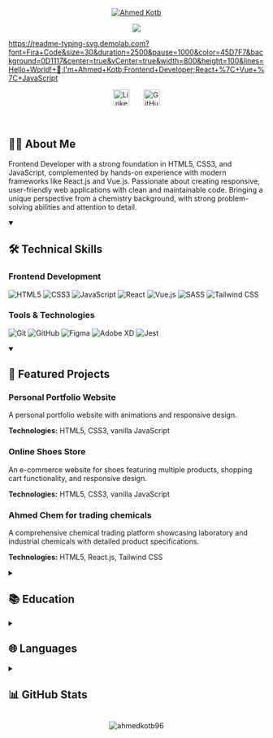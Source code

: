 <p align="center">
  <a href="https://github.com/ahmedkotb96">
    <img src="https://user-images.githubusercontent.com/20955511/199138068-0a7b7b75-a024-4f00-803f-30a19c5d1b2d.png" alt="Ahmed Kotb" /></a>
</p>


<p align="center">
  <!-- Typing SVG by DenverCoder1 - https://github.com/DenverCoder1/readme-typing-svg -->
  <a href="https://github.com/DenverCoder1/readme-typing-svg">
    <img src="https://readme-typing-svg.demolab.com/?lines=Frontend+Developer;React.js+%7C+Vue.js+%7C+JavaScript;Chemistry+Background+%F0%9F%8C%8C;Clean+Code+Enthusiast&font=Fira%20Code&center=true&width=440&height=45&color=f75c7e&vCenter=true&pause=1000&size=22" /></a>
</p>


https://readme-typing-svg.demolab.com?font=Fira+Code&size=30&duration=2500&pause=1000&color=45D7F7&background=0D1117&center=true&vCenter=true&width=800&height=100&lines=Hello+World!+👋;I'm+Ahmed+Kotb;Frontend+Developer;React+%7C+Vue+%7C+JavaScript


<!-- Social icons section -->
<p align="center">
  <a href="https://linkedin.com/in/ahmed-kotb-516380260"><img width="32px" alt="LinkedIn" title="LinkedIn" src="https://i.imgur.com/yRpa1dQ.png"/></a>
  &#8287;&#8287;&#8287;&#8287;&#8287;
  <a href="https://github.com/ahmedkotb96"><img width="32px" alt="GitHub" title="GitHub" src="https://i.imgur.com/yRpa1dQ.png"/></a>
</p>

<br/>

## 👨‍💻 About Me

Frontend Developer with a strong foundation in HTML5, CSS3, and JavaScript, complemented by hands-on experience with modern frameworks like React.js and Vue.js. Passionate about creating responsive, user-friendly web applications with clean and maintainable code. Bringing a unique perspective from a chemistry background, with strong problem-solving abilities and attention to detail.

<details open> 
  <summary><h2>🛠️ Technical Skills</h2></summary>

  <h3>Frontend Development</h3>
  <p>
    <img alt="HTML5" src="https://img.shields.io/badge/HTML5-E34F26.svg?logo=html5&logoColor=white">
    <img alt="CSS3" src="https://img.shields.io/badge/CSS3-1572B6.svg?logo=css3&logoColor=white">
    <img alt="JavaScript" src="https://img.shields.io/badge/JavaScript-F7DF1E.svg?logo=javascript&logoColor=black">
    <img alt="React" src="https://img.shields.io/badge/React-20232a.svg?logo=react&logoColor=%2361DAFB">
    <img alt="Vue.js" src="https://img.shields.io/badge/Vue.js-4FC08D.svg?logo=vuedotjs&logoColor=white">
    <img alt="SASS" src="https://img.shields.io/badge/SASS-hotpink.svg?logo=SASS&logoColor=white">
    <img alt="Tailwind CSS" src="https://img.shields.io/badge/Tailwind_CSS-38B2AC?logo=tailwind-css&logoColor=white">
  </p>

  <h3>Tools & Technologies</h3>
  <p>
    <img alt="Git" src="https://img.shields.io/badge/Git-F05033.svg?logo=git&logoColor=white">
    <img alt="GitHub" src="https://img.shields.io/badge/GitHub-181717.svg?logo=github&logoColor=white">
    <img alt="Figma" src="https://img.shields.io/badge/Figma-F24E1E.svg?logo=figma&logoColor=white">
    <img alt="Adobe XD" src="https://img.shields.io/badge/Adobe%20XD-470137?logo=Adobe-XD&logoColor=white">
    <img alt="Jest" src="https://img.shields.io/badge/Jest-C21325?logo=jest&logoColor=white">
  </p>
</details>

<details open> 
  <summary><h2>🚀 Featured Projects</h2></summary>

  <h3>Personal Portfolio Website</h3>
  <p>A personal portfolio website with animations and responsive design.</p>
  <p><strong>Technologies:</strong> HTML5, CSS3, vanilla JavaScript</p>

  <h3>Online Shoes Store</h3>
  <p>An e-commerce website for shoes featuring multiple products, shopping cart functionality, and responsive design.</p>
  <p><strong>Technologies:</strong> HTML5, CSS3, vanilla JavaScript</p>

  <h3>Ahmed Chem for trading chemicals</h3>
  <p>A comprehensive chemical trading platform showcasing laboratory and industrial chemicals with detailed product specifications.</p>
  <p><strong>Technologies:</strong> HTML5, React.js, Tailwind CSS</p>
</details>

<details> 
  <summary><h2>📚 Education</h2></summary>

  <h3>Master of Science in Chemistry</h3>
  <p>University of Regensburg, Germany | 04/2019 - 09/2022</p>
  <p>Major: Advanced Synthesis and Catalysis | Grade: 2.7 (Good)</p>

  <h3>Bachelor of Science in Chemistry</h3>
  <p>University of Menoufia, Egypt | 09/2014 - 05/2018</p>
  <p>Grade: 88.35% (Excellent)</p>
</details>

<details> 
  <summary><h2>🌐 Languages</h2></summary>
  <ul>
    <li>Arabic (Native)</li>
    <li>English (Fluent, C2)</li>
    <li>German (Very good, B2)</li>
  </ul>
</details>

<details> 
  <summary><h2>📊 GitHub Stats</h2></summary>

  <p align="center">
    <img src="https://github-readme-stats.vercel.app/api?username=ahmedkotb96&show_icons=true&theme=react&hide_border=true&bg_color=1F222E&title_color=F85D7F&icon_color=F8D866" alt="GitHub Stats"/>
    <img src="https://github-readme-stats.vercel.app/api/top-langs/?username=ahmedkotb96&layout=compact&theme=react&hide_border=true&bg_color=1F222E&title_color=F85D7F&icon_color=F8D866" alt="Top Languages"/>
  </p>
</details>

<p align="center">
  <img src="https://komarev.com/ghpvc/?username=ahmedkotb96&label=Profile%20views&color=0e75b6&style=flat" alt="ahmedkotb96" />
</p>
